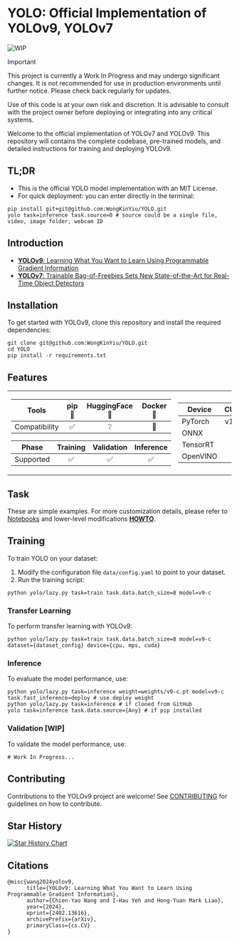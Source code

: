 # YOLO: Official Implementation of YOLOv9, YOLOv7

![WIP](https://img.shields.io/badge/status-WIP-orange)
> [!IMPORTANT]
> This project is currently a Work In Progress and may undergo significant changes. It is not recommended for use in production environments until further notice. Please check back regularly for updates.
>
> Use of this code is at your own risk and discretion. It is advisable to consult with the project owner before deploying or integrating into any critical systems.

Welcome to the official implementation of YOLOv7 and YOLOv9. This repository will contains the complete codebase, pre-trained models, and detailed instructions for training and deploying YOLOv9.

## TL;DR
- This is the official YOLO model implementation with an MIT License.
- For quick deployment: you can enter directly in the terminal:
```shell
pip install git+git@github.com:WongKinYiu/YOLO.git
yolo task=inference task.source=0 # source could be a single file, video, image folder, webcam ID
```

## Introduction
- [**YOLOv9**: Learning What You Want to Learn Using Programmable Gradient Information](https://arxiv.org/abs/2402.13616)
- [**YOLOv7**: Trainable Bag-of-Freebies Sets New State-of-the-Art for Real-Time Object Detectors](https://arxiv.org/abs/2207.02696)

## Installation
To get started with YOLOv9, clone this repository and install the required dependencies:
```shell
git clone git@github.com:WongKinYiu/YOLO.git
cd YOLO
pip install -r requirements.txt
```

## Features

<table>
<tr><td>

| Tools | pip 🐍 | HuggingFace 🤗 | Docker 🐳 |
| -------------------- | :----: | :--------------: | :-------: |
| Compatibility       | ✅     | ❔               | 🧪        |

|  Phase    | Training | Validation | Inference |
| ------------------- | :------: | :---------: | :-------: |
| Supported           | ✅       | ✅          | ✅        |

</td><td>

| Device | CUDA       | CPU       | MPS       |
| ------------------ | :---------: | :-------: | :-------: |
| PyTorch            | v1.12      | v2.3+     | v1.12     |
| ONNX               | ✅         | ✅        | -         |
| TensorRT           | 🧪         | 🧪        | -         |
| OpenVINO           | -          | 🧪        | ❔        |

</td></tr> </table>



## Task
These are simple examples. For more customization details, please refer to [Notebooks](examples) and lower-level modifications **[HOWTO](docs/HOWTO.md)**.

## Training
To train YOLO on your dataset:

1. Modify the configuration file `data/config.yaml` to point to your dataset.
2. Run the training script:
```shell
python yolo/lazy.py task=train task.data.batch_size=8 model=v9-c
```

### Transfer Learning
To perform transfer learning with YOLOv9:
```shell
python yolo/lazy.py task=train task.data.batch_size=8 model=v9-c dataset={dataset_config} device={cpu, mps, cuda}
```

### Inference
To evaluate the model performance, use:
```shell
python yolo/lazy.py task=inference weight=weights/v9-c.pt model=v9-c task.fast_inference=deploy # use deploy weight
python yolo/lazy.py task=inference # if cloned from GitHub
yolo task=inference task.data.source={Any} # if pip installed
```

### Validation [WIP]
To validate the model performance, use:
```shell
# Work In Progress...
```

## Contributing
Contributions to the YOLOv9 project are welcome! See [CONTRIBUTING](docs/CONTRIBUTING.md) for guidelines on how to contribute.

## Star History
[![Star History Chart](https://api.star-history.com/svg?repos=WongKinYiu/YOLO&type=Date)](https://star-history.com/#WongKinYiu/YOLO&Date)

## Citations
```
@misc{wang2024yolov9,
      title={YOLOv9: Learning What You Want to Learn Using Programmable Gradient Information},
      author={Chien-Yao Wang and I-Hau Yeh and Hong-Yuan Mark Liao},
      year={2024},
      eprint={2402.13616},
      archivePrefix={arXiv},
      primaryClass={cs.CV}
}
```
